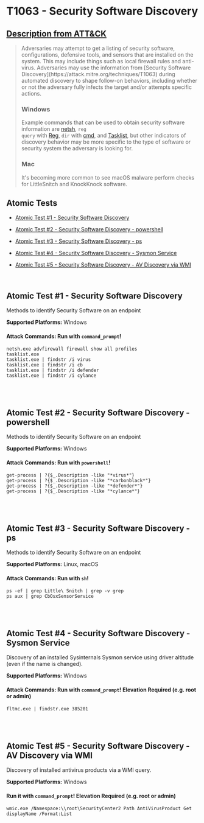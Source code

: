 # T1063 - Security Software Discovery
## [Description from ATT&CK](https://attack.mitre.org/wiki/Technique/T1063)
<blockquote>Adversaries may attempt to get a listing of security software, configurations, defensive tools, and sensors that are installed on the system. This may include things such as local firewall rules and anti-virus. Adversaries may use the information from [Security Software Discovery](https://attack.mitre.org/techniques/T1063) during automated discovery to shape follow-on behaviors, including whether or not the adversary fully infects the target and/or attempts specific actions.


### Windows

Example commands that can be used to obtain security software information are [netsh](https://attack.mitre.org/software/S0108), <code>reg query</code> with [Reg](https://attack.mitre.org/software/S0075), <code>dir</code> with [cmd](https://attack.mitre.org/software/S0106), and [Tasklist](https://attack.mitre.org/software/S0057), but other indicators of discovery behavior may be more specific to the type of software or security system the adversary is looking for.

### Mac

It's becoming more common to see macOS malware perform checks for LittleSnitch and KnockKnock software.</blockquote>

## Atomic Tests

- [Atomic Test #1 - Security Software Discovery](#atomic-test-1---security-software-discovery)

- [Atomic Test #2 - Security Software Discovery - powershell](#atomic-test-2---security-software-discovery---powershell)

- [Atomic Test #3 - Security Software Discovery - ps](#atomic-test-3---security-software-discovery---ps)

- [Atomic Test #4 - Security Software Discovery - Sysmon Service](#atomic-test-4---security-software-discovery---sysmon-service)

- [Atomic Test #5 - Security Software Discovery - AV Discovery via WMI](#atomic-test-5---security-software-discovery---av-discovery-via-wmi)


<br/>

## Atomic Test #1 - Security Software Discovery
Methods to identify Security Software on an endpoint

**Supported Platforms:** Windows



#### Attack Commands: Run with `command_prompt`! 
```
netsh.exe advfirewall firewall show all profiles
tasklist.exe
tasklist.exe | findstr /i virus
tasklist.exe | findstr /i cb
tasklist.exe | findstr /i defender
tasklist.exe | findstr /i cylance
```






<br/>
<br/>

## Atomic Test #2 - Security Software Discovery - powershell
Methods to identify Security Software on an endpoint

**Supported Platforms:** Windows



#### Attack Commands: Run with `powershell`! 
```
get-process | ?{$_.Description -like "*virus*"}
get-process | ?{$_.Description -like "*carbonblack*"}
get-process | ?{$_.Description -like "*defender*"}
get-process | ?{$_.Description -like "*cylance*"}
```






<br/>
<br/>

## Atomic Test #3 - Security Software Discovery - ps
Methods to identify Security Software on an endpoint

**Supported Platforms:** Linux, macOS



#### Attack Commands: Run with `sh`! 
```
ps -ef | grep Little\ Snitch | grep -v grep
ps aux | grep CbOsxSensorService
```






<br/>
<br/>

## Atomic Test #4 - Security Software Discovery - Sysmon Service
Discovery of an installed Sysinternals Sysmon service using driver altitude (even if the name is changed).

**Supported Platforms:** Windows



#### Attack Commands: Run with `command_prompt`!  Elevation Required (e.g. root or admin) 
```
fltmc.exe | findstr.exe 385201
```






<br/>
<br/>

## Atomic Test #5 - Security Software Discovery - AV Discovery via WMI
Discovery of installed antivirus products via a WMI query.

**Supported Platforms:** Windows


#### Run it with `command_prompt`!  Elevation Required (e.g. root or admin) 
```
wmic.exe /Namespace:\\root\SecurityCenter2 Path AntiVirusProduct Get displayName /Format:List
```



<br/>
